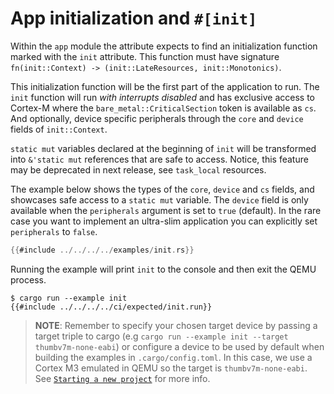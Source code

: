 # App initialization and `#[init]`

Within the `app` module the attribute expects to find an initialization
function marked with the `init` attribute. This function must have
signature `fn(init::Context) -> (init::LateResources, init::Monotonics)`.

This initialization function will be the first part of the application to run.
The `init` function will run *with interrupts disabled* and has exclusive access
to Cortex-M where the `bare_metal::CriticalSection` token is available as `cs`.
And optionally, device specific peripherals through the `core` and `device` fields
of `init::Context`.

`static mut` variables declared at the beginning of `init` will be transformed
into `&'static mut` references that are safe to access. Notice, this feature may be deprecated in next release, see `task_local` resources.

[`rtic::Peripherals`]: ../../api/rtic/struct.Peripherals.html

The example below shows the types of the `core`, `device` and `cs` fields, and
showcases safe access to a `static mut` variable. The `device` field is only
available when the `peripherals` argument is set to `true` (default). In the rare case you want to implement an ultra-slim application you can explicitly set `peripherals` to `false`.

``` rust
{{#include ../../../../examples/init.rs}}
```

Running the example will print `init` to the console and then exit the QEMU
process.

```  console
$ cargo run --example init
{{#include ../../../../ci/expected/init.run}}
```

> **NOTE**: Remember to specify your chosen target device by passing a target
> triple to cargo (e.g `cargo run --example init --target thumbv7m-none-eabi`) or
> configure a device to be used by default when building the examples in `.cargo/config.toml`.
> In this case, we use a Cortex M3 emulated in QEMU so the target is `thumbv7m-none-eabi`.
> See [`Starting a new project`](./new.md) for more info.
